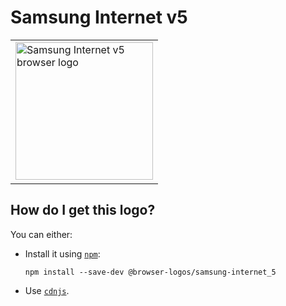 # Samsung Internet v5

<table>
    <tr height=230>
        <td>
            <a href="https://github.com/alrra/browser-logos/tree/7d8226b662748b3d083e8eece423e942652f943f/src/archive/samsung-internet_5">
                <img width=220 src="https://raw.githubusercontent.com/alrra/browser-logos/7d8226b662748b3d083e8eece423e942652f943f/src/archive/samsung-internet_5/samsung-internet_5.svg?sanitize=true" alt="Samsung Internet v5 browser logo">
            </a>
        </td>
    </tr>
</table>

## How do I get this logo?

You can either:

* Install it using [`npm`][npm]:

  `npm install --save-dev @browser-logos/samsung-internet_5`

* Use [`cdnjs`][cdnjs].

<!-- Link labels: -->

[cdnjs]: https://cdnjs.com/libraries/browser-logos
[npm]: https://www.npmjs.com/
